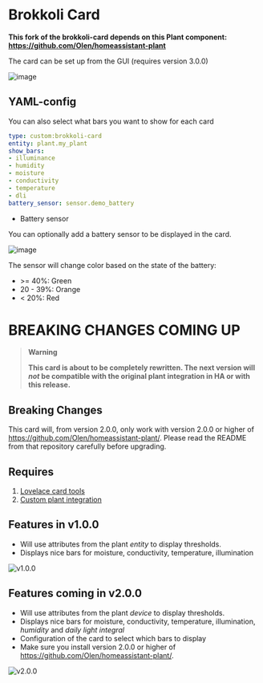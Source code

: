 # Brokkoli Card

**This fork of the brokkoli-card depends on this Plant component:
https://github.com/Olen/homeassistant-plant**

The card can be set up from the GUI (requires version 3.0.0)

![image](https://github.com/Olen/lovelace-brokkoli-card/assets/203184/a31ad564-9458-41b4-9c1f-9da13f84f2ae)

## YAML-config
You can also select what bars you want to show for each card

```yaml
type: custom:brokkoli-card
entity: plant.my_plant
show_bars:
- illuminance
- humidity
- moisture
- conductivity
- temperature
- dli
battery_sensor: sensor.demo_battery
```

* Battery sensor

You can optionally add a battery sensor to be displayed in the card.

![image](https://user-images.githubusercontent.com/203184/190199923-6060efbf-7306-49e5-bbc4-26dc922d3180.png)

The sensor will change color based on the state of the battery:
* &gt;= 40%: Green
* 20 - 39%: Orange
* < 20%: Red

# BREAKING CHANGES COMING UP

>**Warning**
>
> **This card is about to be completely rewritten.  The next version will *not* be compatible with the original plant integration in HA or with this release.**

## Breaking Changes

This card will, from version 2.0.0, only work with version 2.0.0 or higher of https://github.com/Olen/homeassistant-plant/.  Please read the README from that repository carefully before upgrading.

## Requires
1. [Lovelace card tools](https://github.com/thomasloven/lovelace-card-tools)
2. [Custom plant integration](https://github.com/Olen/homeassistant-plant/)


## Features in v1.0.0

* Will use attributes from the plant _entity_ to display thresholds.
* Displays nice bars for moisture, conductivity, temperature, illumination

![v1.0.0](https://github.com/remkolems/lovelace-flower-card/blob/master/lovelace-flower-card_popup.png)


## Features coming in v2.0.0

* Will use attributes from the plant _device_ to display thresholds.
* Displays nice bars for moisture, conductivity, temperature, illumination, _humidity_ and _daily light integral_
* Configuration of the card to select which bars to display
* Make sure you install version 2.0.0 or higher of https://github.com/Olen/homeassistant-plant/. 

![v2.0.0](https://user-images.githubusercontent.com/203184/182670259-9abd27c3-8641-444f-9002-4ffc0a80c016.png)

